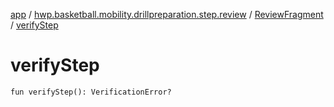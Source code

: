 [app](../../index.md) / [hwp.basketball.mobility.drillpreparation.step.review](../index.md) / [ReviewFragment](index.md) / [verifyStep](.)

# verifyStep

`fun verifyStep(): VerificationError?`